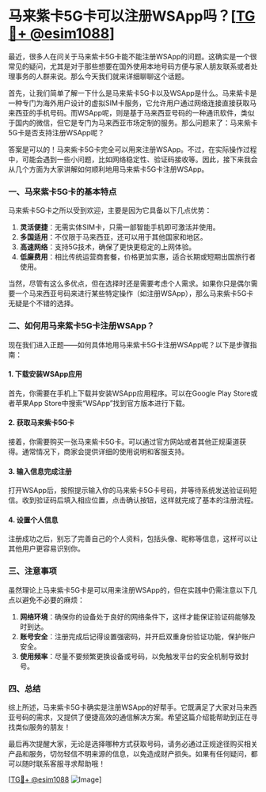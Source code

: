 # 马来紫卡5G卡可以注册WSApp吗？[[TG💪+ @esim1088](https://t.me/s/esim1088)]

最近，很多人在问关于马来紫卡5G卡能不能注册WSApp的问题。这确实是一个很常见的疑问，尤其是对于那些想要在国外使用本地号码方便与家人朋友联系或者处理事务的人群来说。那么今天我们就来详细聊聊这个话题。

首先，让我们简单了解一下什么是马来紫卡5G卡以及WSApp是什么。马来紫卡是一种专门为海外用户设计的虚拟SIM卡服务，它允许用户通过网络连接直接获取马来西亚的手机号码。而WSApp呢，则是基于马来西亚号码的一种通讯软件，类似于国内的微信，但它是专门为马来西亚市场定制的服务。那么问题来了：马来紫卡5G卡是否支持注册WSApp呢？

答案是可以的！马来紫卡5G卡完全可以用来注册WSApp。不过，在实际操作过程中，可能会遇到一些小问题，比如网络稳定性、验证码接收等。因此，接下来我会从几个方面为大家讲解如何顺利地用马来紫卡5G卡注册WSApp。

### 一、马来紫卡5G卡的基本特点

马来紫卡5G卡之所以受到欢迎，主要是因为它具备以下几点优势：

1. **灵活便捷**：无需实体SIM卡，只需一部智能手机即可激活并使用。
2. **多国适用**：不仅限于马来西亚，还可以用于其他国家和地区。
3. **高速网络**：支持5G技术，确保了更快更稳定的上网体验。
4. **低廉费用**：相比传统运营商套餐，价格更加实惠，适合长期或短期出国旅行者使用。

当然，尽管有这么多优点，但在选择时还是需要考虑个人需求。如果你只是偶尔需要一个马来西亚号码来进行某些特定操作（如注册WSApp），那么马来紫卡5G卡无疑是个不错的选择。

### 二、如何用马来紫卡5G卡注册WSApp？

现在我们进入正题——如何具体地用马来紫卡5G卡注册WSApp呢？以下是步骤指南：

#### 1. 下载安装WSApp应用
首先，你需要在手机上下载并安装WSApp应用程序。可以在Google Play Store或者苹果App Store中搜索“WSApp”找到官方版本进行下载。

#### 2. 获取马来紫卡5G卡
接着，你需要购买一张马来紫卡5G卡。可以通过官方网站或者其他正规渠道获得。通常情况下，商家会提供详细的使用说明和客服支持。

#### 3. 输入信息完成注册
打开WSApp后，按照提示输入你的马来紫卡5G卡号码，并等待系统发送验证码短信。收到验证码后填入相应位置，点击确认按钮，这样就完成了基本的注册流程。

#### 4. 设置个人信息
注册成功之后，别忘了完善自己的个人资料，包括头像、昵称等信息，这样可以让其他用户更容易识别你。

### 三、注意事项

虽然理论上马来紫卡5G卡是可以用来注册WSApp的，但在实践中仍需注意以下几点以避免不必要的麻烦：

1. **网络环境**：确保你的设备处于良好的网络条件下，这样才能保证验证码能够及时到达。
2. **账号安全**：注册完成后记得设置强密码，并开启双重身份验证功能，保护账户安全。
3. **使用频率**：尽量不要频繁更换设备或号码，以免触发平台的安全机制导致封号。

### 四、总结

综上所述，马来紫卡5G卡确实是注册WSApp的好帮手。它既满足了大家对马来西亚号码的需求，又提供了便捷高效的通信解决方案。希望这篇介绍能帮助到正在寻找类似服务的朋友！

最后再次提醒大家，无论是选择哪种方式获取号码，请务必通过正规途径购买相关产品和服务，切勿轻信不明来源的信息，以免造成财产损失。如果有任何疑问，都可以随时联系客服寻求帮助哦！

[[TG💪+ @esim1088](https://t.me/s/esim1088) ![Image](https://i.postimg.cc/4NQfJmqS/Snipaste-2025-05-13-00-14-12.png)]